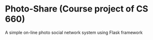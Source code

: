 # Photo-Share (Course project of CS 660)
A simple on-line photo social network system using Flask framework
